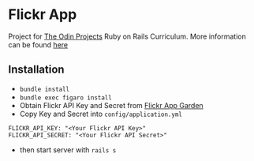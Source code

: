# Flickr App

Project for [The Odin Projects](https://www.theodinproject.com) Ruby on Rails Curriculum.
More information can be found [here](https://www.theodinproject.com/courses/ruby-on-rails/lessons/apis)

## Installation
* `bundle install`
* `bundle exec figaro install`
* Obtain Flickr API Key and Secret from [Flickr App Garden](https://www.flickr.com/services/apps/create/)
* Copy Key and Secret into `config/application.yml`
```
FLICKR_API_KEY: "<Your Flickr API Key>"
FLICKR_API_SECRET: "<Your Flickr API Secret>"
```
* then start server with `rails s`